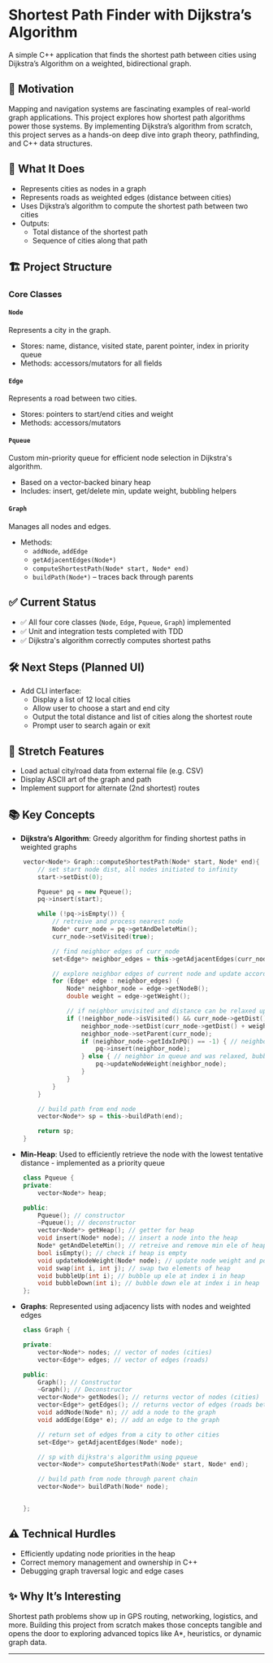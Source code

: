 # Shortest Path Finder with Dijkstra’s Algorithm

A simple C++ application that finds the shortest path between cities using Dijkstra’s Algorithm on a weighted, bidirectional graph.

## 🚀 Motivation

Mapping and navigation systems are fascinating examples of real-world graph applications. This project explores how shortest path algorithms power those systems. By implementing Dijkstra’s algorithm from scratch, this project serves as a hands-on deep dive into graph theory, pathfinding, and C++ data structures.

## 🧠 What It Does

- Represents cities as nodes in a graph
- Represents roads as weighted edges (distance between cities)
- Uses Dijkstra’s algorithm to compute the shortest path between two cities
- Outputs:
  - Total distance of the shortest path
  - Sequence of cities along that path

## 🏗️ Project Structure

### Core Classes

#### `Node`
Represents a city in the graph.
- Stores: name, distance, visited state, parent pointer, index in priority queue
- Methods: accessors/mutators for all fields

#### `Edge`
Represents a road between two cities.
- Stores: pointers to start/end cities and weight
- Methods: accessors/mutators

#### `Pqueue`
Custom min-priority queue for efficient node selection in Dijkstra's algorithm.
- Based on a vector-backed binary heap
- Includes: insert, get/delete min, update weight, bubbling helpers

#### `Graph`
Manages all nodes and edges.
- Methods:
  - `addNode`, `addEdge`
  - `getAdjacentEdges(Node*)`
  - `computeShortestPath(Node* start, Node* end)`
  - `buildPath(Node*)` – traces back through parents

## ✅ Current Status

- ✅ All four core classes (`Node`, `Edge`, `Pqueue`, `Graph`) implemented
- ✅ Unit and integration tests completed with TDD
- ✅ Dijkstra's algorithm correctly computes shortest paths

## 🛠️ Next Steps (Planned UI)
- Add CLI interface:
  - Display a list of 12 local cities
  - Allow user to choose a start and end city
  - Output the total distance and list of cities along the shortest route
  - Prompt user to search again or exit

## 🌟 Stretch Features
- Load actual city/road data from external file (e.g. CSV)
- Display ASCII art of the graph and path
- Implement support for alternate (2nd shortest) routes

## 📚 Key Concepts

- **Dijkstra’s Algorithm**: Greedy algorithm for finding shortest paths in weighted graphs

```cpp
    vector<Node*> Graph::computeShortestPath(Node* start, Node* end){
        // set start node dist, all nodes initiated to infinity
        start->setDist(0);

        Pqueue* pq = new Pqueue();
        pq->insert(start);

        while (!pq->isEmpty()) {
            // retreive and process nearest node
            Node* curr_node = pq->getAndDeleteMin();
            curr_node->setVisited(true);

            // find neighbor edges of curr_node
            set<Edge*> neighbor_edges = this->getAdjacentEdges(curr_node);

            // explore neighbor edges of current node and update accordingly
            for (Edge* edge : neighbor_edges) {
                Node* neighbor_node = edge->getNodeB();
                double weight = edge->getWeight();

                // if neighbor unvisited and distance can be relaxed update and add node to queue
                if (!neighbor_node->isVisited() && curr_node->getDist() + weight < neighbor_node->getDist()) {
                    neighbor_node->setDist(curr_node->getDist() + weight);
                    neighbor_node->setParent(curr_node);
                    if (neighbor_node->getIdxInPQ() == -1) { // neighbor is not in queue
                        pq->insert(neighbor_node);
                    } else { // neighbor in queue and was relaxed, bubble up
                        pq->updateNodeWeight(neighbor_node);
                    }
                }
            }
        }

        // build path from end node
        vector<Node*> sp = this->buildPath(end);

        return sp;
    }
```

- **Min-Heap**: Used to efficiently retrieve the node with the lowest tentative distance - implemented as a priority queue

```cpp
    class Pqueue {
    private:
        vector<Node*> heap;

    public:
        Pqueue(); // constructor
        ~Pqueue(); // deconstructor
        vector<Node*> getHeap(); // getter for heap
        void insert(Node* node); // insert a node into the heap
        Node* getAndDeleteMin(); // retreive and remove min ele of heap
        bool isEmpty(); // check if heap is empty
        void updateNodeWeight(Node* node); // update node weight and position in heap
        void swap(int i, int j); // swap two elements of heap
        void bubbleUp(int i); // bubble up ele at index i in heap
        void bubbleDown(int i); // bubble down ele at index i in heap
    };
```
- **Graphs**: Represented using adjacency lists with nodes and weighted edges

```cpp
    class Graph {

    private:
        vector<Node*> nodes; // vector of nodes (cities)
        vector<Edge*> edges; // vector of edges (roads)

    public:
        Graph(); // Constructor
        ~Graph(); // Deconstructor
        vector<Node*> getNodes(); // returns vector of nodes (cities)
        vector<Edge*> getEdges(); // returns vector of edges (roads between cities)
        void addNode(Node* n); // add a node to the graph
        void addEdge(Edge* e); // add an edge to the graph

        // return set of edges from a city to other cities
        set<Edge*> getAdjacentEdges(Node* node); 

        // sp with dijkstra's algorithm using pqueue
        vector<Node*> computeShortestPath(Node* start, Node* end);

        // build path from node through parent chain
        vector<Node*> buildPath(Node* node);


    };
```

## ⚠️ Technical Hurdles

- Efficiently updating node priorities in the heap
- Correct memory management and ownership in C++
- Debugging graph traversal logic and edge cases

## ✨ Why It’s Interesting

Shortest path problems show up in GPS routing, networking, logistics, and more. Building this project from scratch makes those concepts tangible and opens the door to exploring advanced topics like A*, heuristics, or dynamic graph data.

---
